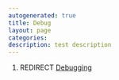 ```yaml
---
autogenerated: true
title: Debug
layout: page
categories: 
description: test description
---
```


1.  REDIRECT [Debugging](Debugging)
